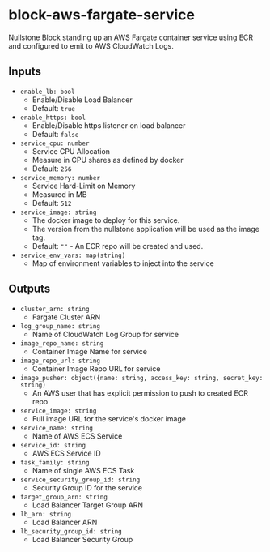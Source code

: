 # block-aws-fargate-service

Nullstone Block standing up an AWS Fargate container service using ECR and configured to emit to AWS CloudWatch Logs.

## Inputs

- `enable_lb: bool`
  - Enable/Disable Load Balancer
  - Default: `true`
- `enable_https: bool`
  - Enable/Disable https listener on load balancer
  - Default: `false`
- `service_cpu: number`
  - Service CPU Allocation
  - Measure in CPU shares as defined by docker
  - Default: `256`
- `service_memory: number`
  - Service Hard-Limit on Memory
  - Measured in MB 
  - Default: `512`
- `service_image: string`
  - The docker image to deploy for this service.
  - The version from the nullstone application will be used as the image tag.
  - Default: `""` - An ECR repo will be created and used.
- `service_env_vars: map(string)`
  - Map of environment variables to inject into the service

## Outputs

- `cluster_arn: string`
  - Fargate Cluster ARN
- `log_group_name: string`
  - Name of CloudWatch Log Group for service
- `image_repo_name: string`
  - Container Image Name for service
- `image_repo_url: string`
  - Container Image Repo URL for service
- `image_pusher: object({name: string, access_key: string, secret_key: string)`
  - An AWS user that has explicit permission to push to created ECR repo
- `service_image: string`
  - Full image URL for the service's docker image
- `service_name: string`
  - Name of AWS ECS Service
- `service_id: string`
  - AWS ECS Service ID
- `task_family: string`
  - Name of single AWS ECS Task
- `service_security_group_id: string`
  - Security Group ID for the service
- `target_group_arn: string`
  - Load Balancer Target Group ARN
- `lb_arn: string`
  - Load Balancer ARN
- `lb_security_group_id: string`
  - Load Balancer Security Group
